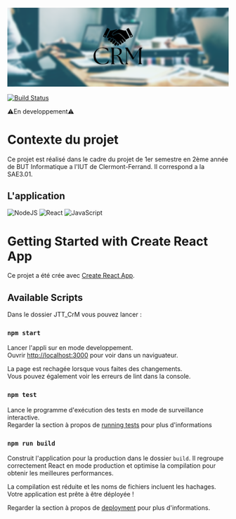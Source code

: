 ![Alt text](./Doc/Image1.png)

[![Build Status](https://codefirst.iut.uca.fr/api/badges/maxence.lanone/JTT_CrM/status.svg)](https://codefirst.iut.uca.fr/maxence.lanone/JTT_CrM)

⚠️En developpement⚠️

# Contexte du projet

Ce projet est réalisé dans le cadre du projet de 1er semestre en 2ème année de BUT Informatique a l'IUT de Clermont-Ferrand.
Il correspond a la SAE3.01.

## L'application

![NodeJS](https://img.shields.io/badge/node.js-6DA55F?style=for-the-badge&logo=node.js&logoColor=white)
![React](https://img.shields.io/badge/react-%2320232a.svg?style=for-the-badge&logo=react&logoColor=%2361DAFB)
![JavaScript](https://img.shields.io/badge/javascript-%23323330.svg?style=for-the-badge&logo=javascript&logoColor=%23F7DF1E)



# Getting Started with Create React App

Ce projet a été crée avec [Create React App](https://github.com/facebook/create-react-app).

## Available Scripts

Dans le dossier JTT_CrM vous pouvez lancer :

### `npm start`

Lancer l'appli sur en mode developpement.\
Ouvrir [http://localhost:3000](http://localhost:3000) pour voir dans un naviguateur.

La page est rechagée lorsque vous faites des changements.\
Vous pouvez également voir les erreurs de lint dans la console.

### `npm test`

Lance le programme d'exécution des tests en mode de surveillance interactive.\
Regarder la section à propos de [running tests](https://facebook.github.io/create-react-app/docs/running-tests) pour plus d'informations

### `npm run build`

Construit l'application pour la production dans le dossier `build`.
Il regroupe correctement React en mode production et optimise la compilation pour obtenir les meilleures performances.

La compilation est réduite et les noms de fichiers incluent les hachages.
Votre application est prête à être déployée !

Regarder la section à propos de [deployment](https://facebook.github.io/create-react-app/docs/deployment) pour plus d'informations.

